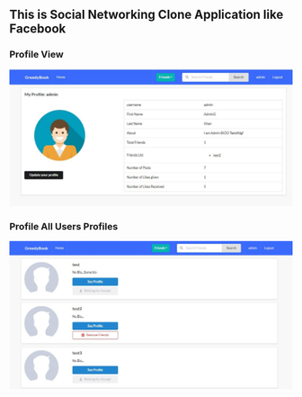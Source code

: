 ## This is Social Networking Clone Application like Facebook
### Profile View
![profileSnap](snapshot/profile.jpg)

### Profile All Users Profiles
![profileSnap](snapshot/users.jpg)